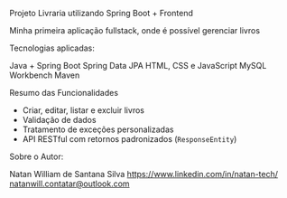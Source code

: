 Projeto Livraria utilizando Spring Boot + Frontend

Minha primeira aplicação fullstack, onde é possível gerenciar livros

Tecnologias aplicadas:

Java + Spring Boot
Spring Data JPA
HTML, CSS e JavaScript
MySQL Workbench
Maven

Resumo das Funcionalidades

- Criar, editar, listar e excluir livros
- Validação de dados
- Tratamento de exceções personalizadas
- API RESTful com retornos padronizados (`ResponseEntity`)

Sobre o Autor:

Natan William de Santana Silva
https://www.linkedin.com/in/natan-tech/
natanwill.contatar@outlook.com
